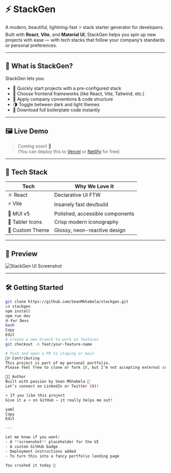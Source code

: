 # ⚡ StackGen

A modern, beautiful, lightning-fast ⚡ stack starter generator for developers.  
Built with **React**, **Vite**, and **Material UI**, StackGen helps you spin up new projects with ease — with tech stacks that follow your company’s standards or personal preferences.

---

## 🎯 What is StackGen?

StackGen lets you:

- 🚀 Quickly start projects with a pre-configured stack
- 🎨 Choose frontend frameworks (like React, Vite, Tailwind, etc.)
- 🧠 Apply company conventions & code structure
- 🌗 Toggle between dark and light themes
- 📁 Download full boilerplate code instantly

---

## 🖼️ Live Demo

> Coming soon! 🚧  
> (You can deploy this to [Vercel](https://vercel.com/) or [Netlify](https://www.netlify.com/) for free)

---

## 🔧 Tech Stack

| Tech        | Why We Love It |
|-------------|----------------|
| ⚛️ React     | Declarative UI FTW |
| ⚡ Vite      | Insanely fast dev/build |
| 🎨 MUI v5    | Polished, accessible components |
| 💅 Tabler Icons | Crisp modern iconography |
| 🌈 Custom Theme | Glossy, neon-reactive design |

---

## 📸 Preview

![StackGen UI Screenshot](./preview.png) <!-- Optional: Add a screenshot of your UI here -->

---

## 🛠 Getting Started

```bash
git clone https://github.com/SeanMkhabela/stackgen.git
cd stackgen
npm install
npm run dev
🤓 For Devs
bash
Copy
Edit
# Create a new branch to work on features
git checkout -b feat/your-feature-name

# Push and open a PR to staging or main
🙅‍♂️ Contributing
This project is part of my personal portfolio.
Please feel free to clone or fork it, but I’m not accepting external contributions or pull requests right now.

👨‍💻 Author
Built with passion by Sean Mkhabela 💜
Let’s connect on LinkedIn or Twitter (X)!

⭐️ If you like this project
Give it a ⭐ on GitHub — it really helps me out!

yaml
Copy
Edit

---

Let me know if you want:
- A **screenshot** placeholder for the UI
- A custom GitHub badge
- Deployment instructions added
- To turn this into a fancy portfolio landing page

You crushed it today 💪
